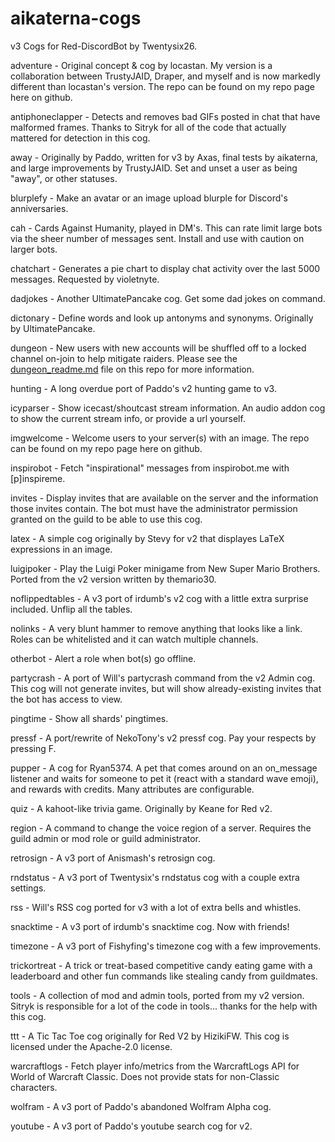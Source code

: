 # aikaterna-cogs
v3 Cogs for Red-DiscordBot by Twentysix26.

adventure - Original concept & cog by locastan. My version is a collaboration between TrustyJAID, Draper, and myself and is now markedly different than locastan's version. The repo can be found on my repo page here on github.

antiphoneclapper - Detects and removes bad GIFs posted in chat that have malformed frames. Thanks to Sitryk for all of the code that actually mattered for detection in this cog.

away - Originally by Paddo, written for v3 by Axas, final tests by aikaterna, and large improvements by TrustyJAID. Set and unset a user as being "away", or other statuses.

blurplefy - Make an avatar or an image upload blurple for Discord's anniversaries.

cah - Cards Against Humanity, played in DM's. This can rate limit large bots via the sheer number of messages sent. Install and use with caution on larger bots.

chatchart - Generates a pie chart to display chat activity over the last 5000 messages. Requested by violetnyte.

dadjokes - Another UltimatePancake cog. Get some dad jokes on command.

dictonary - Define words and look up antonyms and synonyms. Originally by UltimatePancake.

dungeon - New users with new accounts will be shuffled off to a locked channel on-join to help mitigate raiders. Please see the [dungeon_readme.md](https://github.com/aikaterna/aikaterna-cogs/blob/v3/dungeon_readme.md) file on this repo for more information.

hunting - A long overdue port of Paddo's v2 hunting game to v3.

icyparser - Show icecast/shoutcast stream information. An audio addon cog to show the current stream info, or provide a url yourself.

imgwelcome - Welcome users to your server(s) with an image. The repo can be found on my repo page here on github.

inspirobot - Fetch "inspirational" messages from inspirobot.me with [p]inspireme.

invites - Display invites that are available on the server and the information those invites contain. The bot must have the administrator permission granted on the guild to be able to use this cog.

latex - A simple cog originally by Stevy for v2 that displayes LaTeX expressions in an image.

luigipoker - Play the Luigi Poker minigame from New Super Mario Brothers. Ported from the v2 version written by themario30.

noflippedtables - A v3 port of irdumb's v2 cog with a little extra surprise included. Unflip all the tables.

nolinks - A very blunt hammer to remove anything that looks like a link. Roles can be whitelisted and it can watch multiple channels.

otherbot - Alert a role when bot(s) go offline.

partycrash - A port of Will's partycrash command from the v2 Admin cog. This cog will not generate invites, but will show already-existing invites that the bot has access to view.

pingtime - Show all shards' pingtimes.

pressf - A port/rewrite of NekoTony's v2 pressf cog. Pay your respects by pressing F.

pupper - A cog for Ryan5374. A pet that comes around on an on_message listener and waits for someone to pet it (react with a standard wave emoji), and rewards with credits. Many attributes are configurable.

quiz - A kahoot-like trivia game. Originally by Keane for Red v2.

region - A command to change the voice region of a server. Requires the guild admin or mod role or guild administrator.

retrosign - A v3 port of Anismash's retrosign cog.

rndstatus - A v3 port of Twentysix's rndstatus cog with a couple extra settings.

rss - Will's RSS cog ported for v3 with a lot of extra bells and whistles.

snacktime - A v3 port of irdumb's snacktime cog. Now with friends!

timezone - A v3 port of Fishyfing's timezone cog with a few improvements.

trickortreat - A trick or treat-based competitive candy eating game with a leaderboard and other fun commands like stealing candy from guildmates.

tools - A collection of mod and admin tools, ported from my v2 version. Sitryk is responsible for a lot of the code in tools... thanks for the help with this cog.

ttt - A Tic Tac Toe cog originally for Red V2 by HizikiFW. This cog is licensed under the Apache-2.0 license.

warcraftlogs - Fetch player info/metrics from the WarcraftLogs API for World of Warcraft Classic. Does not provide stats for non-Classic characters.

wolfram - A v3 port of Paddo's abandoned Wolfram Alpha cog.

youtube - A v3 port of Paddo's youtube search cog for v2.
